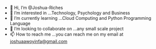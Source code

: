 - 👋 Hi, I’m @Joshua-Riches
- 👀 I’m interested in ...Technology, Psychology and Business
- 🌱 I’m currently learning ...Cloud Computing and Python Programming Language
- 💞️ I’m looking to collaborate on ...any small scale project
- 📫 How to reach me ...you can reach me on my email at joshuaawoyinfa@gmail.com

<!---
Joshua-Riches/Joshua-Riches is a ✨ special ✨ repository because its `README.md` (this file) appears on your GitHub profile.
You can click the Preview link to take a look at your changes.
--->

